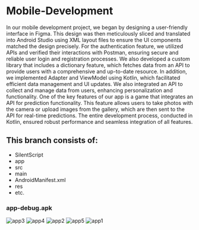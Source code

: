 # Mobile-Development

In our mobile development project, we began by designing a user-friendly interface in Figma. This design was then meticulously sliced and translated into Android Studio using XML layout files to ensure the UI components matched the design precisely. For the authentication feature, we utilized APIs and verified their interactions with Postman, ensuring secure and reliable user login and registration processes. We also developed a custom library that includes a dictionary feature, which fetches data from an API to provide users with a comprehensive and up-to-date resource. In addition, we implemented Adapter and ViewModel using Kotlin, which facilitated efficient data management and UI updates. We also integrated an API to collect and manage data from users, enhancing personalization and functionality. One of the key features of our app is a game that integrates an API for prediction functionality. This feature allows users to take photos with the camera or upload images from the gallery, which are then sent to the API for real-time predictions. The entire development process, conducted in Kotlin, ensured robust performance and seamless integration of all features.

## This branch consists of:

* SilentScript
* app
* src
* main
* AndroidManifest.xml
* res
* etc.

### app-debug.apk

![app3](https://github.com/capstone-silent-script/C241-PS108/assets/113133813/db75edbb-fa23-4bf2-8b60-de09eb0a695f)
![app4](https://github.com/capstone-silent-script/C241-PS108/assets/113133813/bced52fc-54f8-4d15-9140-49eb3964f8c3)
![app2](https://github.com/capstone-silent-script/C241-PS108/assets/113133813/3bc71798-d648-40ce-a093-3e9ee9558672)
![app5](https://github.com/capstone-silent-script/C241-PS108/assets/113133813/d1f358d4-b9a9-4baa-9682-6b00dde27cc7)
![app1](https://github.com/capstone-silent-script/C241-PS108/assets/113133813/1b8e886d-6597-4722-8ef8-1ee4e3d47698)
